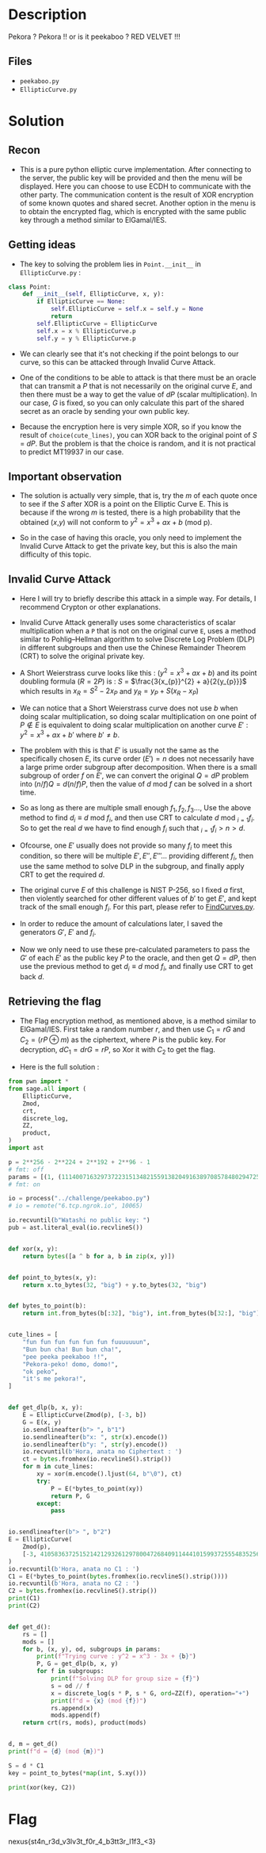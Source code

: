 # Description 
Pekora ? Pekora !! or is it peekaboo ? RED VELVET !!!  

## Files 
- `peekaboo.py`
- `EllipticCurve.py`

# Solution 

## Recon

- This is a pure python elliptic curve implementation. After connecting to the server, the public key will be provided and then the menu will be displayed. Here you can choose to use ECDH to communicate with the other party. The communication content is the result of XOR encryption of some known quotes and shared secret. Another option in the menu is to obtain the encrypted flag, which is encrypted with the same public key through a method similar to ElGamal/IES. 

## Getting ideas 

- The key to solving the problem lies in `Point.__init__` in `EllipticCurve.py` :
```python
class Point:
    def __init__(self, EllipticCurve, x, y):
        if EllipticCurve == None:
            self.EllipticCurve = self.x = self.y = None
            return
        self.EllipticCurve = EllipticCurve
        self.x = x % EllipticCurve.p
        self.y = y % EllipticCurve.p
```
- We can clearly see that it's not checking if the point belongs to our curve, so this can be attacked through Invalid Curve Attack.

- One of the conditions to be able to attack is that there must be an oracle that can transmit a $P$ that is not necessarily on the original curve $E$, and then there must be a way to get the value of $dP$ (scalar multiplication). In our case, $G$ is fixed, so you can only calculate this part of the shared secret as an oracle by sending your own public key.

- Because the encryption here is very simple XOR, so if you know the result of `choice(cute_lines)`, you can XOR back to the original point of $S$ = $dP$. But the problem is that the choice is random, and it is not practical to predict MT19937 in our case.

## Important observation

- The solution is actually very simple, that is, try the $m$ of each quote once to see if the $S$ after XOR is a point on the Elliptic Curve E. This is because if the wrong $m$ is tested, there is a high probability that the obtained ($x$,$y$) will not conform to $y^{2} = x^{3} + ax + b$ (mod p).

- So in the case of having this oracle, you only need to implement the Invalid Curve Attack to get the private key, but this is also the main difficulty of this topic.

## Invalid Curve Attack 

- Here I will try to briefly describe this attack in a simple way. For details, I recommend Crypton or other explanations.

- Invalid Curve Attack generally uses some characteristics of scalar multiplication when a `P` that is not on the original curve `E`, uses a method similar to Pohlig–Hellman algorithm to solve Discrete Log Problem (DLP) in different subgroups and then use the Chinese Remainder Theorem (CRT) to solve the original private key.

- A Short Weierstrass curve looks like this : ($y^{2} = x^{3} + ax + b$) and its point doubling formula ($R=2P$) is : $S$ = $\frac{3{x_{p}}^{2} + a}{2{y_{p}}}$ which results in $x_{R} = S^{2} - 2x_{P}$ and $y_{R} = y_{P} + S(x_{R} - x_{P})$

- We can notice that a Short Weierstrass curve does not use $b$ when doing scalar multiplication, so doing scalar multiplication on one point of $P\notin E$ is equivalent to doing scalar multiplication on another curve $E' : y^{2} = x^{3} + ax + b'$ where $b' \neq b$.

- The problem with this is that $E'$ is usually not the same as the specifically chosen $E$, its curve order $(E') = n$ does not necessarily have a large prime order subgroup after decomposition. When there is a small subgroup of order $f$ on $E'$, we can convert the original $Q = dP$ problem into $(n/f)Q = d(n/f)P$, then the value of $d$ mod $f$ can be solved in a short time.

- So as long as there are multiple small enough $f_{1},f_{2},f_{3}...$, Use the above method to find $d_{i}\equiv d$ mod $f_{i}$, and then use CRT to calculate $d$ mod $_{i=1}f_{i}$. So to get the real $d$ we have to find enough $f_{i}$ such that $_{i=1}f_{i} > n > d$.

- Ofcourse, one $E'$ usually does not provide so many $f_{i}$ to meet this condition, so there will be multiple $E',E'',E'''...$ providing different $f_{i}$, then use the same method to solve DLP in the subgroup, and finally apply CRT to get the required $d$.

- The original curve $E$ of this challenge is NIST P-256, so I fixed $a$ first, then violently searched for other different values of $b'$ to get $E'$, and kept track of the small enough $f_{i}$. For this part, please refer to [FindCurves.py](./FindCurves.py).

- In order to reduce the amount of calculations later, I saved the generators $G'$, $E'$ and $f_{i}$.

- Now we only need to use these pre-calculated parameters to pass the $G'$ of each $E'$ as the public key $P$ to the oracle, and then get $Q=dP$, then use the previous method to get $d_{i} \equiv d$ mod $f_{i}$, and finally use CRT to get back $d$.

## Retrieving the flag 

- The Flag encryption method, as mentioned above, is a method similar to ElGamal/IES. First take a random number $r$, and then use $C_{1} = rG$ and $C_{2} = (rP \oplus m)$ as the ciphertext, where $P$ is the public key. For decryption, $dC_{1} = drG = rP$, so Xor it with $C_{2}$ to get the flag.

- Here is the full solution : 
```python
from pwn import *
from sage.all import (
    EllipticCurve,
    Zmod,
    crt,
    discrete_log,
    ZZ,
    product,
)
import ast

p = 2**256 - 2**224 + 2**192 + 2**96 - 1
# fmt: off
params = [(1, (111400716329737223151348215591382049163897085784802947255747133622415879105394, 39992761736411400081935771079229874378216016675324636692947348968013201165276), 115792089210356248762697446949407573529578712231346505346655645343696123459399, [71, 823, 1229, 7489, 30203, 1275057701]), (3, (34266504726973447486459180548292643487847724337670171426426712711400387750583, 60138371845611831098044044361051001381561906121645034148367646836258728425794), 57896044605178124381348723474703786764997697290226498635390133450806309414504, [8, 3, 7, 13, 37, 97, 113]), (4, (60994461011195962431939286456844848923647297199347611431191729822246532069553, 62426215642616303247152786006182702061125085742424406842130689349645400096097), 115792089210356248762697446949407573530301458765764575276748425375978192226668, [19, 179, 13003, 1307093479]), (5, (71313685395178834326364531604654869231864467434116851696884560517318161987679, 101821340297271060469660525972572910942517532355430866592133202449535450498864), 115792089210356248762697446949407573530623378430069411602317684396560437888076, [2447]), (6, (98328297292892910073911108288034018739288802240138328982286164487793843645967, 85875970977714582966534270743420950587010634395302449855090814348562252891660), 57896044605178124381348723474703786765170399658733765334296124169948290588710, [5, 4003, 16033, 102001]), (7, (32182267415664188206799024401454157828877342569034947936468251469301214685887, 81714608356807778323795954214457068204235719807356138251488922465561886798710), 57896044605178124381348723474703786764895334266363519119496655336633469253476, [1151, 7103]), (8, (52964478139609867925944358664879267005927312195945554573928053288055034858008, 28457342866386542781597316732785161846891520538541679020399804279100937535370), 115792089210356248762697446949407573530645391408947993867093428060464810786860, [81173])]
# fmt: on

io = process("../challenge/peekaboo.py")
# io = remote("6.tcp.ngrok.io", 10065)

io.recvuntil(b"Watashi no public key: ")
pub = ast.literal_eval(io.recvlineS())


def xor(x, y):
    return bytes([a ^ b for a, b in zip(x, y)])


def point_to_bytes(x, y):
    return x.to_bytes(32, "big") + y.to_bytes(32, "big")


def bytes_to_point(b):
    return int.from_bytes(b[:32], "big"), int.from_bytes(b[32:], "big")


cute_lines = [
    "fun fun fun fun fun fun fuuuuuuun",
    "Bun bun cha! Bun bun cha!",
    "pee peeka peekaboo !!",
    "Pekora-peko! domo, domo!",
    "ok peko",
    "it's me pekora!",
]


def get_dlp(b, x, y):
    E = EllipticCurve(Zmod(p), [-3, b])
    G = E(x, y)
    io.sendlineafter(b"> ", b"1")
    io.sendlineafter(b"x: ", str(x).encode())
    io.sendlineafter(b"y: ", str(y).encode())
    io.recvuntil(b'Hora, anata no Ciphertext : ')
    ct = bytes.fromhex(io.recvlineS().strip())
    for m in cute_lines:
        xy = xor(m.encode().ljust(64, b"\0"), ct)
        try:
            P = E(*bytes_to_point(xy))
            return P, G
        except:
            pass


io.sendlineafter(b"> ", b"2")
E = EllipticCurve(
    Zmod(p),
    [-3, 41058363725152142129326129780047268409114441015993725554835256314039467401291],
)
io.recvuntil(b'Hora, anata no C1 : ')
C1 = E(*bytes_to_point(bytes.fromhex(io.recvlineS().strip())))
io.recvuntil(b'Hora, anata no C2 : ')
C2 = bytes.fromhex(io.recvlineS().strip())
print(C1)
print(C2)


def get_d():
    rs = []
    mods = []
    for b, (x, y), od, subgroups in params:
        print(f"Trying curve : y^2 = x^3 - 3x + {b}")
        P, G = get_dlp(b, x, y)
        for f in subgroups:
            print(f"Solving DLP for group size = {f}")
            s = od // f
            x = discrete_log(s * P, s * G, ord=ZZ(f), operation="+")
            print(f"d = {x} (mod {f})")
            rs.append(x)
            mods.append(f)
    return crt(rs, mods), product(mods)


d, m = get_d()
print(f"d = {d} (mod {m})")

S = d * C1
key = point_to_bytes(*map(int, S.xy()))

print(xor(key, C2))
```

# Flag 

nexus{st4n_r3d_v3lv3t_f0r_4_b3tt3r_l1f3_<3}